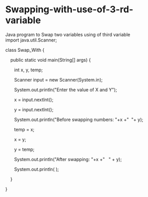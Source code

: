# Swapping-with-use-of-3-rd-variable
Java program to Swap two variables using of third variable
import java.util.Scanner;  

class Swap_With {  

    public static void main(String[] args) {  

       int x, y, temp;   

       Scanner input = new Scanner(System.in);  

       System.out.println("Enter the value of X and Y");  

       x = input.nextInt();  

       y = input.nextInt();  

       System.out.println("Before swapping numbers: "+x +"  "+ y);  

       temp = x;  

       x = y;  

       y = temp;  

       System.out.println("After swapping: "+x +"   " + y);  

       System.out.println( );  

    }    

}  
